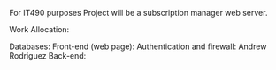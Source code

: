 For IT490 purposes
Project will be a subscription manager web server.

Work Allocation:

Databases:
Front-end (web page):
Authentication and firewall: Andrew Rodriguez
Back-end:
